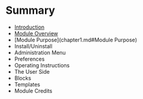 # Summary

* [Introduction](README.md)
* [Module Overview](chapter1.md)
* [Module Purpose](chapter1.md#Module Purpose)
* Install/Uninstall
* Administration Menu
* Preferences
* Operating Instructions
* The User Side
* Blocks
* Templates
* Module Credits

